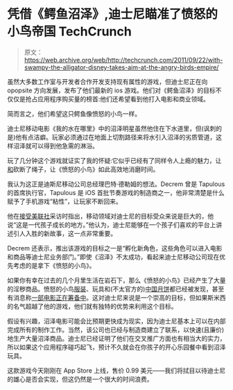 # 凭借《鳄鱼沼泽》,迪士尼瞄准了愤怒的小鸟帝国 TechCrunch

> 原文：<https://web.archive.org/web/http://techcrunch.com/2011/09/22/with-swampy-the-alligator-disney-takes-aim-at-the-angry-birds-empire/>

虽然大多数工作室与开发者合作开发支持现有属性的游戏，但迪士尼正在向 opopsite 方向发展，发布了他们最新的 ios 游戏。他们对《鳄鱼沼泽》的目标不仅仅是抢占应用程序购买量的榜首:他们还希望看到他打入电影和商业领域。

简而言之，他们希望这只鳄鱼像愤怒的小鸟一样。

迪士尼移动电影《我的水在哪里》中的沼泽明星虽然他住在下水道里，但(讽刺的是)他有点洁癖。玩家必须通过在地面上切割路径来将水引入沼泽的劣质管道，这样沼泽就可以得到他急需的淋浴。

玩了几分钟这个游戏就证实了我的怀疑:它似乎已经有了同样令人上瘾的魅力，让[和](https://web.archive.org/web/20230203132619/https://techcrunch.com/tag/zeptolab/)砍断了绳子，让《愤怒的小鸟》如此高效地消磨时间。

我认为这正是迪斯尼移动公司总经理巴特·德勒姆的想法。Decrem 曾是 Tapulous 的首席执行官，Tapulous 是 iOS 首批节奏游戏的制造商之一，他非常清楚是什么赋予了手机游戏“粘性”，让玩家不断回来。

他在[接受美联社](https://web.archive.org/web/20230203132619/http://hosted.ap.org/dynamic/stories/U/US_DISNEY_MOBILE_CHARACTERS?SITE=MIBAX&SECTION=HOME&TEMPLATE=DEFAULT)采访时指出，移动领域对迪士尼的目标受众来说是巨大的，他说“这是一代孩子成长的地方。”他认为，迪士尼能够在一个孩子们喜欢的平台上讲述引人入胜的新故事，这一点非常重要。

Decrem 还表示，推出该游戏的目标之一是“孵化新角色，这些角色可以进入电影和商品等迪士尼业务部门。”即使《沼泽》不太成功，看起来迪士尼移动公司现在优先考虑的是拿下《愤怒的小鸟》。

如果你有幸在过去的几个月里生活在岩石下，那么《愤怒的小鸟》已经产生了大量的淫秽商品。愤怒的小鸟[服装](https://web.archive.org/web/20230203132619/https://techcrunch.com/2011/09/20/angry-birds-costumes-arrive-just-in-time-for-halloween/)、玩具和(不太官方的)[中国月饼](https://web.archive.org/web/20230203132619/https://techcrunch.com/2011/08/15/angry-birds-now-available-in-creamy-and-not-so-deadly-moon-pie-form/)都已经被发现，甚至有消息称[一部电影正在筹备中](https://web.archive.org/web/20230203132619/http://mashable.com/2011/07/05/angry-birds-movie-2/)。这对迪士尼来说是一个崇高的目标，但如果斯米西的名气超越了他的游戏，他们就有独特的优势来利用这个目标。

假设有兴趣，沼泽电影可能会比预期更快成为现实，因为迪士尼基本上可以在内部完成所有的制作工作。当然，该公司也已经与制造商建立了联系，以快速(且廉价)地生产大量沼泽商品。迪士尼已经证明了他们在交叉推广方面也有相当大的实力，所以如果这个应用程序碰巧起飞，预计不久就会在你孩子的开心乐园餐中看到沼泽玩具。

这款游戏今天刚刚在 App Store 上线，售价 0.99 美元——我们将拭目以待迪士尼的雄心是否会实现，但这仍然是一个很大的时间浪费。